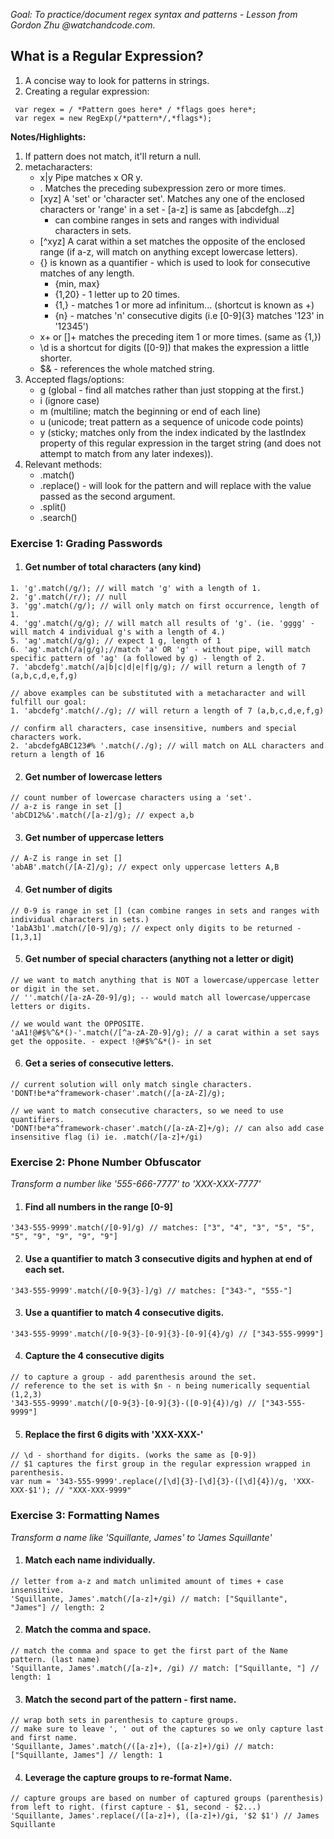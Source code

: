 
*Goal: To practice/document regex syntax and patterns - Lesson from Gordon Zhu @watchandcode.com.*

## What is a Regular Expression?
 1. A concise way to look for patterns in strings.
 2. Creating a regular expression:  
  ```
   var regex = / *Pattern goes here* / *flags goes here*;
   var regex = new RegExp(/*pattern*/,*flags*); 
  ```
__Notes/Highlights:__ 
1. If pattern does not match, it'll return a null.
2. metacharacters:
   * x|y Pipe matches x OR y. 
   * . Matches the preceding subexpression zero or more times.
   * [xyz] A 'set' or 'character set'. Matches any one of the enclosed characters or 'range' in a set - [a-z] is same as [abcdefgh...z]
     * can combine ranges in sets and ranges with individual characters in sets.
   * [^xyz] A carat within a set matches the opposite of the enclosed range (if a-z, will match on anything except lowercase letters).
   * {} is known as a quantifier - which is used to look for consecutive matches of any length. 
     * {min, max}
     * {1,20} - 1 letter up to 20 times.
     * {1,} - matches 1 or more ad infinitum... (shortcut is known as +)
     * {n} - matches 'n' consecutive digits (i.e [0-9]{3} matches '123' in '12345')
   * x+ or []+ matches the preceding item 1 or more times. (same as {1,})
   * \d is a shortcut for digits ([0-9]) that makes the expression a little shorter.
   * $& - references the whole matched string.
3. Accepted flags/options: 
   * g (global - find all matches rather than just stopping at the first.)
   * i (ignore case)
   * m (multiline; match the beginning or end of each line)
   * u (unicode; treat pattern as a sequence of unicode code points)
   * y (sticky; matches only from the index indicated by the lastIndex property of this regular expression in the target string (and does      not attempt to match from any later indexes)).
4. Relevant methods:
   * .match()
   * .replace() - will look for the pattern and will replace with the value passed as the second argument.
   * .split()
   * .search()


### Exercise 1: Grading Passwords 
1. #### Get number of total characters (any kind)
```
1. 'g'.match(/g/); // will match 'g' with a length of 1.
2. 'g'.match(/r/); // null
3. 'gg'.match(/g/); // will only match on first occurrence, length of 1.
4. 'gg'.match(/g/g); // will match all results of 'g'. (ie. 'gggg' - will match 4 individual g's with a length of 4.)
5. 'ag'.match(/g/g); // expect 1 g, length of 1
6. 'ag'.match(/a|g/g);//match 'a' OR 'g' - without pipe, will match specific pattern of 'ag' (a followed by g) - length of 2.
7. 'abcdefg'.match(/a|b|c|d|e|f|g/g); // will return a length of 7 (a,b,c,d,e,f,g)

// above examples can be substituted with a metacharacter and will fulfill our goal:
1. 'abcdefg'.match(/./g); // will return a length of 7 (a,b,c,d,e,f,g)

// confirm all characters, case insensitive, numbers and special characters work.
2. 'abcdefgABC123#% '.match(/./g); // will match on ALL characters and return a length of 16
```
2. #### Get number of lowercase letters
```
// count number of lowercase characters using a 'set'.
// a-z is range in set []
'abCD12%&'.match(/[a-z]/g); // expect a,b
```
3. #### Get number of uppercase letters
```
// A-Z is range in set []
'abAB'.match(/[A-Z]/g); // expect only uppercase letters A,B
```
4. #### Get number of digits
```
// 0-9 is range in set [] (can combine ranges in sets and ranges with individual characters in sets.)
'1abA3b1'.match(/[0-9]/g); // expect only digits to be returned - [1,3,1]
```
5. #### Get number of special characters (anything not a letter or digit)
```
// we want to match anything that is NOT a lowercase/uppercase letter or digit in the set.
// ''.match(/[a-zA-Z0-9]/g); -- would match all lowercase/uppercase letters or digits.

// we would want the OPPOSITE.
'aA1!@#$%^&*()-'.match(/[^a-zA-Z0-9]/g); // a carat within a set says get the opposite. - expect !@#$%^&*()- in set
```
6. #### Get a series of consecutive letters. 
```
// current solution will only match single characters.
'DONT!be*a^framework-chaser'.match(/[a-zA-Z]/g); 

// we want to match consecutive characters, so we need to use quantifiers.
'DONT!be*a^framework-chaser'.match(/[a-zA-Z]+/g); // can also add case insensitive flag (i) ie. .match(/[a-z]+/gi)

```

### Exercise 2: Phone Number Obfuscator
*Transform a number like '555-666-7777' to 'XXX-XXX-7777'*
1. #### Find all numbers in the range [0-9]
```
'343-555-9999'.match(/[0-9]/g) // matches: ["3", "4", "3", "5", "5", "5", "9", "9", "9", "9"]
```
2. #### Use a quantifier to match 3 consecutive digits and hyphen at end of each set.
```
'343-555-9999'.match(/[0-9{3}-]/g) // matches: ["343-", "555-"]
```
3. #### Use a quantifier to match 4 consecutive digits.
```
'343-555-9999'.match(/[0-9{3}-[0-9]{3}-[0-9]{4}/g) // ["343-555-9999"]
```
4. #### Capture the 4 consecutive digits
```
// to capture a group - add parenthesis around the set.
// reference to the set is with $n - n being numerically sequential (1,2,3)
'343-555-9999'.match(/[0-9{3}-[0-9]{3}-([0-9]{4})/g) // ["343-555-9999"]
```
5. #### Replace the first 6 digits with 'XXX-XXX-'
```
// \d - shorthand for digits. (works the same as [0-9])
// $1 captures the first group in the regular expression wrapped in parenthesis.
var num = '343-555-9999'.replace(/[\d]{3}-[\d]{3}-([\d]{4})/g, 'XXX-XXX-$1'); // "XXX-XXX-9999"

```

### Exercise 3: Formatting Names
*Transform a name like 'Squillante, James' to 'James Squillante'*
1. #### Match each name individually.
```
// letter from a-z and match unlimited amount of times + case insensitive.
'Squillante, James'.match(/[a-z]+/gi) // match: ["Squillante", "James"] // length: 2
```
2. #### Match the comma and space.
```
// match the comma and space to get the first part of the Name pattern. (last name)
'Squillante, James'.match(/[a-z]+, /gi) // match: ["Squillante, "] // length: 1

```
3. #### Match the second part of the pattern - first name.
```
// wrap both sets in parenthesis to capture groups. 
// make sure to leave ', ' out of the captures so we only capture last and first name.
'Squillante, James'.match(/([a-z]+), ([a-z]+)/gi) // match: ["Squillante, James"] // length: 1
```
4. #### Leverage the capture groups to re-format Name.
```
// capture groups are based on number of captured groups (parenthesis) from left to right. (first capture - $1, second - $2...)
'Squillante, James'.replace(/([a-z]+), ([a-z]+)/gi, '$2 $1') // James Squillante
```


